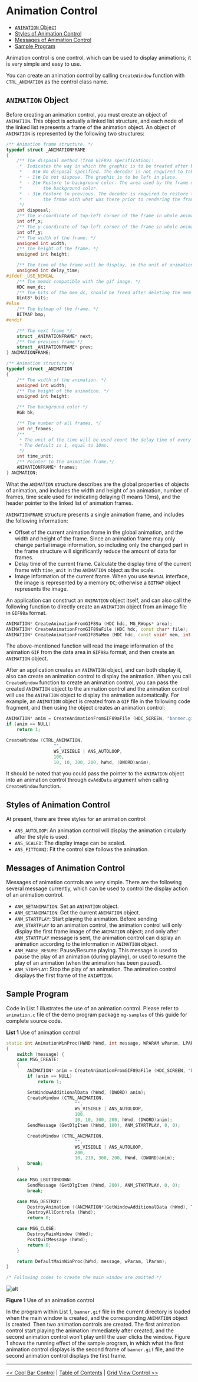 # Animation Control

- [`ANIMATION` Object](#animation-object)
- [Styles of Animation Control](#styles-of-animation-control)
- [Messages of Animation Control](#messages-of-animation-control)
- [Sample Program](#sample-program)


Animation control is one control, which can be used to display animations; it
is very simple and easy to use.

You can create an animation control by calling `CreateWindow` function with
`CTRL_ANIMATION` as the control class name.

## `ANIMATION` Object

Before creating an animation control, you must create an object of `ANIMATION`.
This object is actually a linked list structure, and each node of the linked
list represents a frame of the animation object. An object of `ANIMATION` is
represented by the following two structures:

```cpp
/** Animation frame structure. */
typedef struct _ANIMATIONFRAME
{
    /** The disposal method (from GIF89a specification):
     *  Indicates the way in which the graphic is to be treated after being displayed.
     *  - 0\n No disposal specified. The decoder is not required to take any action.
     *  - 1\n Do not dispose. The graphic is to be left in place.
     *  - 2\n Restore to background color. The area used by the frame must be restored to
     *        the background color.
     *  - 3\n Restore to previous. The decoder is required to restore the area overwritten by
     *        the frmae with what was there prior to rendering the frame.
     */
    int disposal;
    /** The x-coordinate of top-left corner of the frame in whole animation screen. */
    int off_x;
    /** The y-coordinate of top-left corner of the frame in whole animation screen. */
    int off_y;
    /** The width of the frame. */
    unsigned int width;
    /** The height of the frame. */
    unsigned int height;

    /** The time of the frame will be display, in the unit of animation time_unit. */
    unsigned int delay_time;
#ifdef _USE_NEWGAL
    /** The memdc compatible with the gif image. */
    HDC mem_dc;
    /** The bits of the mem_dc, should be freed after deleting the mem_dc. */
    Uint8* bits;
#else
    /** The bitmap of the frame. */
    BITMAP bmp;
#endif

    /** The next frame */
    struct _ANIMATIONFRAME* next;
    /** The previous frame */
    struct _ANIMATIONFRAME* prev;
} ANIMATIONFRAME;

/** Animation structure */
typedef struct _ANIMATION
{
    /** The width of the animation. */
    unsigned int width;
    /** The height of the animation. */
    unsigned int height;

    /** The background color */
    RGB bk;

    /** The number of all frames. */
    int nr_frames;
    /**
     * The unit of the time will be used count the delay time of every frame.
     * The default is 1, equal to 10ms.
     */
    int time_unit;
    /** Pointer to the animation frame.*/
    ANIMATIONFRAME* frames;
} ANIMATION;
```

What the `ANIMATION` structure describes are the global properties of objects
of animation, and includes the width and height of an animation, number of
frames, time scale used for indicating delaying (1 means 10ms), and the header
pointer to the linked list of animation frames.

`ANIMATIONFRAME` structure presents a single animation frame, and includes the
following information:
- Offset of the current animation frame in the global animation, and the width
and height of the frame. Since an animation frame may only change partial image
information, so including only the changed part in the frame structure will
significantly reduce the amount of data for frames.
- Delay time of the current frame. Calculate the display time of the current
frame with `time_unit` in the `ANIMATION` object as the scale.
- Image information of the current frame. When you use `NEWGAL` interface, the
image is represented by a memory `DC`; otherwise a `BITMAP` object represents
the image.

An application can construct an `ANIMATION` object itself, and can also call
the following function to directly create an `ANIMATION` object from an image
file in `GIF98a` format.

```cpp
ANIMATION* CreateAnimationFromGIF89a (HDC hdc, MG_RWops* area);
ANIMATION* CreateAnimationFromGIF89aFile (HDC hdc, const char* file);
ANIMATION* CreateAnimationFromGIF89aMem (HDC hdc, const void* mem, int size);
```

The above-mentioned function will read the image information of the animation
`GIF` from the data area in `GIF98a` format, and then create an `ANIMATION`
object.

After an application creates an `ANIMATION` object, and can both display it,
also can create an animation control to display the animation. When you call
`CreateWindow` function to create an animation control, you can pass the
created `ANIMATION` object to the animation control and the animation control
will use the `ANIMATION` object to display the animation automatically. For
example, an `ANIMATION` object is created from a `GIF` file in the following
code fragment, and then using the object creates an animation control:

```cpp
ANIMATION* anim = CreateAnimationFromGIF89aFile (HDC_SCREEN, "banner.gif");
if (anim == NULL)
    return 1;

CreateWindow (CTRL_ANIMATION,
                  "",
                  WS_VISIBLE | ANS_AUTOLOOP,
                  100,
                  10, 10, 300, 200, hWnd, (DWORD)anim);
```

It should be noted that you could pass the pointer to the `ANIMATION` object
into an animation control through `dwAddData` argument when calling
`CreateWindow` function.

## Styles of Animation Control

At present, there are three styles for an animation control:
- `ANS_AUTOLOOP`: An animation control will display the animation circularly
after the style is used.
- `ANS_SCALED`: The display image can be scaled.
- `ANS_FITTOANI`: Fit the control size follows the animation.

## Messages of Animation Control

Messages of animation controls are very simple. There are the following several
message currently, which can be used to control the display action of an
animation control.
- `ANM_SETANIMATION`: Set an `ANIMATION` object.
- `ANM_GETANIMATION`: Get the current `ANIMATION` object.
- `ANM_STARTPLAY`: Start playing the animation. Before sending `ANM_STARTPLAY`
to an animation control, the animation control will only display the first
frame image of the `ANIMATION` object; and only after `ANM_STARTPLAY` message
is sent, the animation control can display an animation according to the
information in `ANIMATION` object.
- `ANM_PAUSE_RESUME`: Pause/Resume playing. This message is used to pause the
play of an animation (during playing), or used to resume the play of an
animation (when the animation has been paused).
- `ANM_STOPPLAY`: Stop the play of an animation. The animation control displays
the first frame of the `ANIAMTION`.

## Sample Program

Code in List 1 illustrates the use of an animation control. Please refer to
`animation.c` file of the demo program package `mg-samples` of this guide for
complete source code.

__List 1__ Use of animation control

```cpp
static int AnimationWinProc(HWND hWnd, int message, WPARAM wParam, LPARAM lParam)
{
    switch (message) {
    case MSG_CREATE:
    {
        ANIMATION* anim = CreateAnimationFromGIF89aFile (HDC_SCREEN, "banner.gif");
        if (anim == NULL)
            return 1;

        SetWindowAdditionalData (hWnd, (DWORD) anim);
        CreateWindow (CTRL_ANIMATION,
                          "",
                          WS_VISIBLE | ANS_AUTOLOOP,
                          100,
                          10, 10, 300, 200, hWnd, (DWORD)anim);
        SendMessage (GetDlgItem (hWnd, 100), ANM_STARTPLAY, 0, 0);

        CreateWindow (CTRL_ANIMATION,
                          "",
                          WS_VISIBLE | ANS_AUTOLOOP,
                          200,
                          10, 210, 300, 200, hWnd, (DWORD)anim);
        break;
    }

    case MSG_LBUTTONDOWN:
        SendMessage (GetDlgItem (hWnd, 200), ANM_STARTPLAY, 0, 0);
        break;

    case MSG_DESTROY:
        DestroyAnimation ((ANIMATION*)GetWindowAdditionalData (hWnd), TRUE);
        DestroyAllControls (hWnd);
        return 0;

    case MSG_CLOSE:
        DestroyMainWindow (hWnd);
        PostQuitMessage (hWnd);
        return 0;
    }

    return DefaultMainWinProc(hWnd, message, wParam, lParam);
}

/* Following codes to create the main window are omitted */
```

![alt](figures/36.1.jpeg)

__Figure 1__ Use of an animation control

In the program within List 1, `banner.gif` file in the current directory is
loaded when the main window is created, and the corresponding `ANIMATION`
object is created. Then two animation controls are created. The first animation
control start playing the animation immediately after created, and the second
animation control won’t play until the user clicks the window. Figure 1 shows
the running effect of the sample program, in which what the first animation
control displays is the second frame of `banner.gif` file, and the second
animation control displays the first frame.

----

[&lt;&lt; Cool Bar Control](MiniGUIProgGuidePart6Chapter17.md) |
[Table of Contents](README.md) |
[Grid View Control &gt;&gt;](MiniGUIProgGuidePart6Chapter19.md)

[Release Notes for MiniGUI 3.2]: /supplementary-docs/Release-Notes-for-MiniGUI-3.2.md
[Release Notes for MiniGUI 4.0]: /supplementary-docs/Release-Notes-for-MiniGUI-4.0.md
[Showing Text in Complex or Mixed Scripts]: /supplementary-docs/Showing-Text-in-Complex-or-Mixed-Scripts.md
[Supporting and Using Extra Input Messages]: /supplementary-docs/Supporting-and-Using-Extra-Input-Messages.md
[Using CommLCD NEWGAL Engine and Comm IAL Engine]: /supplementary-docs/Using-CommLCD-NEWGAL-Engine-and-Comm-IAL-Engine.md
[Using Enhanced Font Interfaces]: /supplementary-docs/Using-Enhanced-Font-Interfaces.md
[Using Images and Fonts on System without File System]: /supplementary-docs/Using-Images-and-Fonts-on-System-without-File-System.md
[Using SyncUpdateDC to Reduce Screen Flicker]: /supplementary-docs/Using-SyncUpdateDC-to-Reduce-Screen-Flicker.md
[Writing DRI Engine Driver for Your GPU]: /supplementary-docs/Writing-DRI-Engine-Driver-for-Your-GPU.md
[Writing MiniGUI Apps for 64-bit Platforms]: /supplementary-docs/Writing-MiniGUI-Apps-for-64-bit-Platforms.md

[Quick Start]: /user-manual/MiniGUIUserManualQuickStart.md
[Building MiniGUI]: /user-manual/MiniGUIUserManualBuildingMiniGUI.md
[Compile-time Configuration]: /user-manual/MiniGUIUserManualCompiletimeConfiguration.md
[Runtime Configuration]: /user-manual/MiniGUIUserManualRuntimeConfiguration.md
[Tools]: /user-manual/MiniGUIUserManualTools.md
[Feature List]: /user-manual/MiniGUIUserManualFeatureList.md

[MiniGUI Overview]: /MiniGUI-Overview.md
[MiniGUI User Manual]: /user-manual/README.md
[MiniGUI Programming Guide]: /programming-guide/README.md
[MiniGUI Porting Guide]: /porting-guide/README.md
[MiniGUI Supplementary Documents]: /supplementary-docs/README.md
[MiniGUI API Reference Manuals]: /api-reference/README.md

[MiniGUI Official Website]: http://www.minigui.com
[Beijing FMSoft Technologies Co., Ltd.]: https://www.fmsoft.cn
[FMSoft Technologies]: https://www.fmsoft.cn
[HarfBuzz]: https://www.freedesktop.org/wiki/Software/HarfBuzz/
